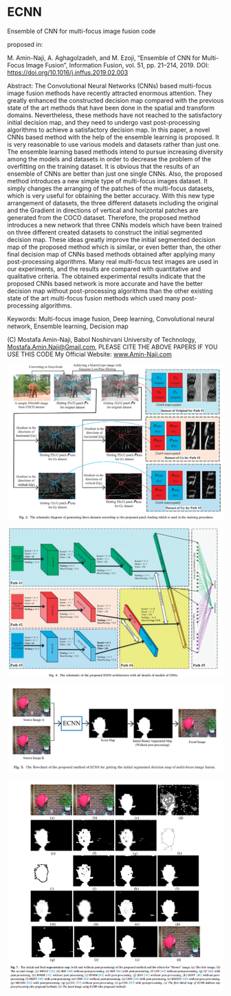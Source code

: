 # ECNN
Ensemble of CNN for multi-focus image fusion code


proposed in:

M. Amin-Naji, A. Aghagolzadeh, and M. Ezoji, “Ensemble of CNN for Multi-Focus Image Fusion”, Information Fusion, vol. 51, pp. 21–214, 2019.  DOI: https://doi.org/10.1016/j.inffus.2019.02.003

Abstract: The Convolutional Neural Networks (CNNs) based multi-focus image fusion methods have recently attracted enormous attention. They greatly enhanced the constructed decision map compared with the previous state of the art methods that have been done in the spatial and transform domains. Nevertheless, these methods have not reached to the satisfactory initial decision map, and they need to undergo vast post-processing algorithms to achieve a satisfactory decision map. In this paper, a novel CNNs based method with the help of the ensemble learning is proposed. It is very reasonable to use various models and datasets rather than just one. The ensemble learning based methods intend to pursue increasing diversity among the models and datasets in order to decrease the problem of the overfitting on the training dataset. It is obvious that the results of an ensemble of CNNs are better than just one single CNNs. Also, the proposed method introduces a new simple type of multi-focus images dataset. It simply changes the arranging of the patches of the multi-focus datasets, which is very useful for obtaining the better accuracy. With this new type arrangement of datasets, the three different datasets including the original and the Gradient in directions of vertical and horizontal patches are generated from the COCO dataset. Therefore, the proposed method introduces a new network that three CNNs models which have been trained on three different created datasets to construct the initial segmented decision map. These ideas greatly improve the initial segmented decision map of the proposed method which is similar, or even better than, the other final decision map of CNNs based methods obtained after applying many post-processing algorithms. Many real multi-focus test images are used in our experiments, and the results are compared with quantitative and qualitative criteria. The obtained experimental results indicate that the proposed CNNs based network is more accurate and have the better decision map without post-processing algorithms than the other existing state of the art multi-focus fusion methods which used many post-processing algorithms.

Keywords: Multi-focus image fusion, Deep learning, Convolutional neural network, Ensemble learning, Decision map

(C) Mostafa Amin-Naji, Babol Noshirvani University of Technology, Mostafa.Amin.Naji@Gmail.com, PLEASE CITE THE ABOVE PAPERS IF YOU USE THIS CODE My Official Website: www.Amin-Naji.com


![ECNN patch feeding](https://github.com/mostafaaminnaji/ECNN/blob/master/Data/The%20schematic%20diagram%20of%20generating%20three%20datasets%20according%20to%20the%20proposed%20patch%20feeding.PNG)

![ECNN Network](https://github.com/mostafaaminnaji/ECNN/blob/master/Data/ECNN%20Network.PNG)

![ECNN flowchat of fusion](https://github.com/mostafaaminnaji/ECNN/blob/master/Data/ECNN%20flowhart%20of%20fusion%20of%20two%20images.PNG)


![comparision](https://github.com/mostafaaminnaji/ECNN/blob/master/Data/The%20initial%20and%20final%20segmentation%20map%20(with%20and%20without%20post-processing)%20of%20the%20proposed%20method%20of%20ECNN%20and%20the%20others%20for%20%E2%80%9CFlower%20%E2%80%9D%20image..PNG)

